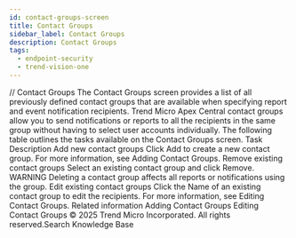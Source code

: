 ```yaml
---
id: contact-groups-screen
title: Contact Groups
sidebar_label: Contact Groups
description: Contact Groups
tags:
  - endpoint-security
  - trend-vision-one
---
```


/*<![CDATA[*/ $('#title').html($('meta[name=map-description]').attr('content')); /*]]>*/ Contact Groups The Contact Groups screen provides a list of all previously defined contact groups that are available when specifying report and event notification recipients. Trend Micro Apex Central contact groups allow you to send notifications or reports to all the recipients in the same group without having to select user accounts individually. The following table outlines the tasks available on the Contact Groups screen. Task Description Add new contact groups Click Add to create a new contact group. For more information, see Adding Contact Groups. Remove existing contact groups Select an existing contact group and click Remove. WARNING Deleting a contact group affects all reports or notifications using the group. Edit existing contact groups Click the Name of an existing contact group to edit the recipients. For more information, see Editing Contact Groups. Related information Adding Contact Groups Editing Contact Groups © 2025 Trend Micro Incorporated. All rights reserved.Search Knowledge Base